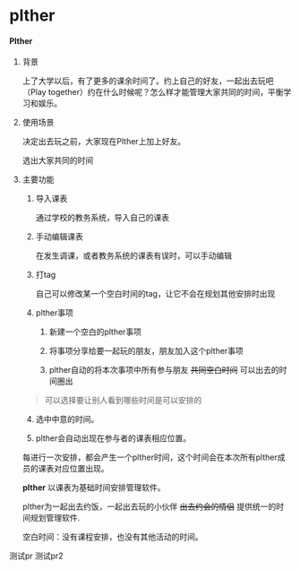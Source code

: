 # plther

#### Plther

1. 背景

   上了大学以后，有了更多的课余时间了。约上自己的好友，一起出去玩吧 （Play together）约在什么时候呢？怎么样才能管理大家共同的时间，平衡学习和娱乐。

2. 使用场景

   决定出去玩之前，大家现在Plther上加上好友。

   选出大家共同的时间

3. 主要功能

   1. 导入课表

      通过学校的教务系统，导入自己的课表

   2. 手动编辑课表

      在发生调课，或者教务系统的课表有误时，可以手动编辑

   3. 打tag

      自己可以修改某一个空白时间的tag，让它不会在规划其他安排时出现

   4. plther事项

      1. 新建一个空白的plther事项
      
      2. 将事项分享给要一起玩的朋友，朋友加入这个plther事项
      
      3. plther自动的将本次事项中所有参与朋友 <del>共同空白时间</del> 可以出去的时间圈出
         
   > 可以选择要让别人看到哪些时间是可以安排的
   
      4. 选中中意的时间。
      
      5. plther会自动出现在参与者的课表相应位置。
   
      每进行一次安排，都会产生一个plther时间，这个时间会在本次所有plther成员的课表对应位置出现。
   
   **plther** 以课表为基础时间安排管理软件。
   
   plther为一起出去约饭，一起出去玩的小伙伴 <del> 出去约会的情侣</del> 提供统一的时间规划管理软件.
   
   空白时间：没有课程安排，也没有其他活动的时间。
   

测试pr
测试pr2
